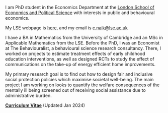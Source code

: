 I am PhD student in the Economics Department at the [London School of Economics and Political Science](https://www.lse.ac.uk/economics) with interests in public and behavioural economics. 

My LSE webpage is [here](https://www.lse.ac.uk/economics/people/research-students/canishk-naik), and my email is [c.naik@lse.ac.uk](mailto:c.naik@lse.ac.uk)

I have a BA in Mathematics from the University of Cambridge and an MSc in Applicable Mathematics from the LSE. Before the PhD, I was an Economist at The Behaviouralist, a behavioural science research consultancy. There, I worked on projects to estimate treatment effects of early childhood education interventions, as well as designed RCTs to study the effect of communications on the take-up of energy efficient home improvements.

My primary research goal is to find out how to design fair and inclusive social protection policies which maximise societal well-being. The main project I am working on looks to quantify the welfare consequences of the mentally ill being screened out of receiving social assistance due to administrative burden. 

__[Curriculum Vitae](/pdf/CVCN.pdf)__ (Updated Jan 2024)

<!-- __[Research Statement](/pdf/ Research Statement.pdf")__  -->
